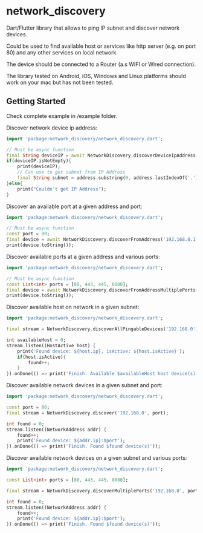 # network_discovery

Dart/Flutter library that allows to ping IP subnet and discover network devices.

Could be used to find available host or services like http server (e.g. on port 80) and any other services on local network.

The device should be connected to a Router (a.s WIFI or Wired connection).

The library tested on Android, iOS, Windows and Linux platforms should work on your mac but has not been tested.

## Getting Started

Check complete example in /example folder.

Discover network device ip address:

```dart
import 'package:network_discovery/network_discovery.dart';

// Must be async function
final String deviceIP = await NetworkDiscovery.discoverDeviceIpAddress();
if(deviceIP.isNotEmpty){
    print(deviceIP);
    // Can use to get subnet from IP Address
    final String subnet = address.substring(0, address.lastIndexOf('.'));
}else{
    print("Couldn't get IP Address");
}
```
Discover an available port at a given address and port:
```dart
import 'package:network_discovery/network_discovery.dart';

// Must be async function
const port = 80;
final device = await NetworkDiscovery.discoverFromAddress('192.168.0.1', port);
print(device.toString());
```
Discover available ports at a given address and various ports:
```dart
import 'package:network_discovery/network_discovery.dart';

// Must be async function
const List<int> ports = [80, 443, 445, 8080];
final device = await NetworkDiscovery.discoverFromAddressMultiplePorts('192.168.0.1', ports);
print(device.toString());
```

Discover available host on network in a given subnet:
```dart
import 'package:network_discovery/network_discovery.dart';

final stream = NetworkDiscovery.discoverAllPingableDevices('192.168.0');

int availableHost = 0;
stream.listen((HostActive host) {
    print('Found device: ${host.ip}, isActive: ${host.isActive}');
    if(host.isActive){
        found++;
    }
}).onDone(() => print('Finish. Available $availableHost host device(s)'));
```
Discover available network devices in a given subnet and port:
```dart
import 'package:network_discovery/network_discovery.dart';

const port = 80;
final stream = NetworkDiscovery.discover('192.168.0', port);

int found = 0;
stream.listen((NetworkAddress addr) {
    found++;
    print('Found device: ${addr.ip}:$port');
}).onDone(() => print('Finish. Found $found device(s)'));
```
Discover available network devices on a given subnet and various ports:
```dart
import 'package:network_discovery/network_discovery.dart';

const List<int> ports = [80, 443, 445, 8080];

final stream = NetworkDiscovery.discoverMultiplePorts('192.168.0', ports);

int found = 0;
stream.listen((NetworkAddress addr) {
    found++;
    print('Found device: ${addr.ip}:$port');
}).onDone(() => print('Finish. Found $found device(s)'));
```